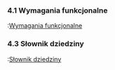 ### 4.1 Wymagania funkcjonalne

:[Wymagania funkcjonalne](4.1.wymagania.funkcjonalne/4.1.wymagania.funkcjonalne.md)

### 4.3 Słownik dziedziny
:[Słownik dziedziny](4.3.slownik.dziedziny/slownik.dziedziny.md)